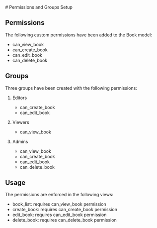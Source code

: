 
﻿# Permissions and Groups Setup

## Permissions
The following custom permissions have been added to the Book model:
- can_view_book
- can_create_book
- can_edit_book
- can_delete_book

## Groups
Three groups have been created with the following permissions:

1. Editors
   - can_create_book
   - can_edit_book

2. Viewers
   - can_view_book

3. Admins
   - can_view_book
   - can_create_book
   - can_edit_book
   - can_delete_book

## Usage
The permissions are enforced in the following views:
- book_list: requires can_view_book permission
- create_book: requires can_create_book permission
- edit_book: requires can_edit_book permission
- delete_book: requires can_delete_book permission

